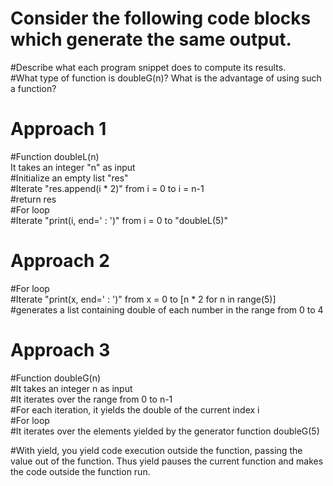 # Consider the following code blocks which generate the same output.
#Describe what each program snippet does to compute its results.   
#What type of function is doubleG(n)? What is the advantage of using such a function?   



# Approach 1   
#Function doubleL(n)   
It takes an integer "n" as input    
#Initialize an empty list "res"   
#Iterate "res.append(i * 2)" from i = 0 to i = n-1   
#return res   
#For loop   
#Iterate "print(i, end=' : ')" from i = 0 to "doubleL(5)"   

# Approach 2
#For loop   
#Iterate "print(x, end=' : ')" from x = 0 to [n * 2 for n in range(5)]   
#generates a list containing double of each number in the range from 0 to 4   

# Approach 3
#Function doubleG(n)   
#It takes an integer n as input   
#It iterates over the range from 0 to n-1   
#For each iteration, it yields the double of the current index i   
#For loop   
#It iterates over the elements yielded by the generator function doubleG(5)   
   
#With yield, you yield code execution outside the function, passing the value out of the function. Thus yield pauses the current function and makes the code outside the function run.   

